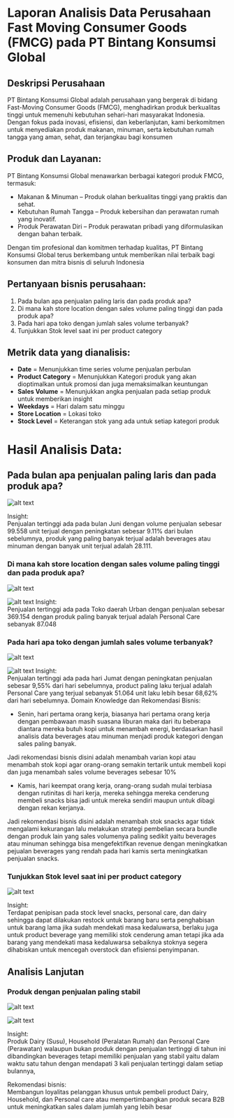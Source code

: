 # Laporan Analisis Data Perusahaan Fast Moving Consumer Goods (FMCG) pada PT Bintang Konsumsi Global

## Deskripsi Perusahaan

PT Bintang Konsumsi Global adalah perusahaan yang bergerak di bidang Fast-Moving Consumer Goods (FMCG), menghadirkan produk berkualitas tinggi untuk memenuhi kebutuhan sehari-hari masyarakat Indonesia. Dengan fokus pada inovasi, efisiensi, dan keberlanjutan, kami berkomitmen untuk menyediakan produk makanan, minuman, serta kebutuhan rumah tangga yang aman, sehat, dan terjangkau bagi konsumen

## Produk dan Layanan:

PT Bintang Konsumsi Global menawarkan berbagai kategori produk FMCG, termasuk:

- Makanan & Minuman – Produk olahan berkualitas tinggi yang praktis dan sehat.
- Kebutuhan Rumah Tangga – Produk kebersihan dan perawatan rumah yang inovatif.
- Produk Perawatan Diri – Produk perawatan pribadi yang diformulasikan dengan bahan terbaik.

Dengan tim profesional dan komitmen terhadap kualitas, PT Bintang Konsumsi Global terus berkembang untuk memberikan nilai terbaik bagi konsumen dan mitra bisnis di seluruh Indonesia

## Pertanyaan bisnis perusahaan:

1. Pada bulan apa penjualan paling laris dan pada produk apa?
2. Di mana kah store location dengan sales volume paling tinggi dan pada produk apa?
3. Pada hari apa toko dengan jumlah sales volume terbanyak?
4. Tunjukkan Stok level saat ini per product category

## Metrik data yang dianalisis:

- **Date** = Menunjukkan time series volume penjualan perbulan
- **Product Category** = Menunjukkan Kategori produk yang akan dioptimalkan untuk promosi dan juga memaksimalkan keuntungan
- **Sales Volume** = Menunjukkan angka penjualan pada setiap produk untuk memberikan insight
- **Weekdays** = Hari dalam satu minggu
- **Store Location** = Lokasi toko
- **Stock Level** = Keterangan stok yang ada untuk setiap kategori produk

# Hasil Analisis Data:

## Pada bulan apa penjualan paling laris dan pada produk apa?

![alt text](images\graph_sales.png)

Insight:
<br>Penjualan tertinggi ada pada bulan Juni dengan volume penjualan sebesar 99.558 unit terjual dengan peningkatan sebesar 9.11% dari bulan sebelumnya, produk yang paling banyak terjual adalah beverages atau minuman dengan banyak unit terjual adalah 28.111.

### Di mana kah store location dengan sales volume paling tinggi dan pada produk apa?

![alt text](images\graph_store.png)

![alt text](images\table_store.png)
Insight:
<br>Penjualan tertinggi ada pada Toko daerah Urban dengan penjualan sebesar 369.154 dengan produk paling banyak terjual adalah Personal Care sebanyak 87.048

### Pada hari apa toko dengan jumlah sales volume terbanyak?

![alt text](images\graph_days.png)

![alt text](images\table_days.png)
Insight:
<br>Penjualan tertinggi ada pada hari Jumat dengan peningkatan penjualan sebesar 9,55% dari hari sebelumnya, product paling laku terjual adalah Personal Care yang terjual sebanyak 51.064 unit laku lebih besar 68,62% dari hari sebelumnya.
Domain Knowledge dan Rekomendasi Bisnis:

- Senin, hari pertama orang kerja, biasanya hari pertama orang kerja dengan pembawaan masih suasana liburan maka dari itu beberapa diantara mereka butuh kopi untuk menambah energi, berdasarkan hasil analisis data beverages atau minuman menjadi produk kategori dengan sales paling banyak.

Jadi rekomendasi bisnis disini adalah menambah varian kopi atau menambah stok kopi agar orang-orang semakin tertarik untuk membeli kopi dan juga menambah sales volume beverages sebesar 10%

- Kamis, hari keempat orang kerja, orang-orang sudah mulai terbiasa dengan rutinitas di hari kerja, mereka sehingga mereka cenderung membeli snacks bisa jadi untuk mereka sendiri maupun untuk dibagi dengan rekan kerjanya.

Jadi rekomendasi bisnis disini adalah menambah stok snacks agar tidak mengalami kekurangan lalu melakukan strategi pembelian secara bundle dengan produk lain yang sales volumenya paling sedikit yaitu beverages atau minuman sehingga bisa mengefektifkan revenue dengan meningkatkan pejualan beverages yang rendah pada hari kamis serta meningkatkan penjualan snacks.

### Tunjukkan Stok level saat ini per product category

![alt text](images\stocks.png)

Insight:
<br>Terdapat penipisan pada stock level snacks, personal care, dan dairy sehingga dapat dilakukan restock untuk barang baru serta penghabisan untuk barang lama jika sudah mendekati masa kedaluwarsa, berlaku juga untuk product beverage yang memiliki stok cenderung aman tetapi jika ada barang yang mendekati masa kedaluwarsa sebaiknya stoknya segera dihabiskan untuk mencegah overstock dan efisiensi penyimpanan.

## Analisis Lanjutan

### Produk dengan penjualan paling stabil

![alt text](images\stable.png)

![alt text](images\stable_table.png)

Insight:
<br>Produk Dairy (Susu), Household (Peralatan Rumah) dan Personal Care (Perawatan) walaupun bukan produk dengan penjualan tertinggi di tahun ini dibandingkan beverages tetapi memiliki penjualan yang stabil yaitu dalam waktu satu tahun dengan mendapati 3 kali penjualan tertinggi dalam setiap bulannya,

Rekomendasi bisnis:
<br>Membangun loyalitas pelanggan khusus untuk pembeli product Dairy, Household, dan Personal care atau mempertimbangkan produk secara B2B untuk meningkatkan sales dalam jumlah yang lebih besar
